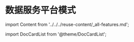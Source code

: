 # 数据服务平台模式
import Content from '../../../reuse-content/_all-features.md';

<Content />

import DocCardList from '@theme/DocCardList';

<DocCardList />